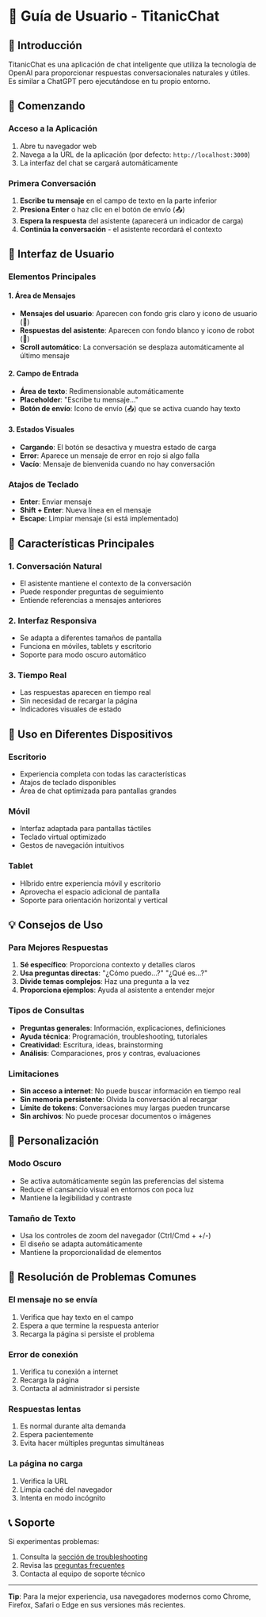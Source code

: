 # 👥 Guía de Usuario - TitanicChat

## 🌟 Introducción

TitanicChat es una aplicación de chat inteligente que utiliza la tecnología de OpenAI para proporcionar respuestas conversacionales naturales y útiles. Es similar a ChatGPT pero ejecutándose en tu propio entorno.

## 🚀 Comenzando

### Acceso a la Aplicación
1. Abre tu navegador web
2. Navega a la URL de la aplicación (por defecto: `http://localhost:3000`)
3. La interfaz del chat se cargará automáticamente

### Primera Conversación
1. **Escribe tu mensaje** en el campo de texto en la parte inferior
2. **Presiona Enter** o haz clic en el botón de envío (📤)
3. **Espera la respuesta** del asistente (aparecerá un indicador de carga)
4. **Continúa la conversación** - el asistente recordará el contexto

## 💬 Interfaz de Usuario

### Elementos Principales

#### 1. **Área de Mensajes**
- **Mensajes del usuario**: Aparecen con fondo gris claro y icono de usuario (👤)
- **Respuestas del asistente**: Aparecen con fondo blanco y icono de robot (🤖)
- **Scroll automático**: La conversación se desplaza automáticamente al último mensaje

#### 2. **Campo de Entrada**
- **Área de texto**: Redimensionable automáticamente
- **Placeholder**: "Escribe tu mensaje..."
- **Botón de envío**: Icono de envío (📤) que se activa cuando hay texto

#### 3. **Estados Visuales**
- **Cargando**: El botón se desactiva y muestra estado de carga
- **Error**: Aparece un mensaje de error en rojo si algo falla
- **Vacío**: Mensaje de bienvenida cuando no hay conversación

### Atajos de Teclado
- **Enter**: Enviar mensaje
- **Shift + Enter**: Nueva línea en el mensaje
- **Escape**: Limpiar mensaje (si está implementado)

## 🎯 Características Principales

### 1. **Conversación Natural**
- El asistente mantiene el contexto de la conversación
- Puede responder preguntas de seguimiento
- Entiende referencias a mensajes anteriores

### 2. **Interfaz Responsiva**
- Se adapta a diferentes tamaños de pantalla
- Funciona en móviles, tablets y escritorio
- Soporte para modo oscuro automático

### 3. **Tiempo Real**
- Las respuestas aparecen en tiempo real
- Sin necesidad de recargar la página
- Indicadores visuales de estado

## 📱 Uso en Diferentes Dispositivos

### Escritorio
- Experiencia completa con todas las características
- Atajos de teclado disponibles
- Área de chat optimizada para pantallas grandes

### Móvil
- Interfaz adaptada para pantallas táctiles
- Teclado virtual optimizado
- Gestos de navegación intuitivos

### Tablet
- Híbrido entre experiencia móvil y escritorio
- Aprovecha el espacio adicional de pantalla
- Soporte para orientación horizontal y vertical

## 💡 Consejos de Uso

### Para Mejores Respuestas
1. **Sé específico**: Proporciona contexto y detalles claros
2. **Usa preguntas directas**: "¿Cómo puedo...?" "¿Qué es...?"
3. **Divide temas complejos**: Haz una pregunta a la vez
4. **Proporciona ejemplos**: Ayuda al asistente a entender mejor

### Tipos de Consultas
- **Preguntas generales**: Información, explicaciones, definiciones
- **Ayuda técnica**: Programación, troubleshooting, tutoriales
- **Creatividad**: Escritura, ideas, brainstorming
- **Análisis**: Comparaciones, pros y contras, evaluaciones

### Limitaciones
- **Sin acceso a internet**: No puede buscar información en tiempo real
- **Sin memoria persistente**: Olvida la conversación al recargar
- **Límite de tokens**: Conversaciones muy largas pueden truncarse
- **Sin archivos**: No puede procesar documentos o imágenes

## 🔧 Personalización

### Modo Oscuro
- Se activa automáticamente según las preferencias del sistema
- Reduce el cansancio visual en entornos con poca luz
- Mantiene la legibilidad y contraste

### Tamaño de Texto
- Usa los controles de zoom del navegador (Ctrl/Cmd + +/-)
- El diseño se adapta automáticamente
- Mantiene la proporcionalidad de elementos

## 🚨 Resolución de Problemas Comunes

### El mensaje no se envía
1. Verifica que hay texto en el campo
2. Espera a que termine la respuesta anterior
3. Recarga la página si persiste el problema

### Error de conexión
1. Verifica tu conexión a internet
2. Recarga la página
3. Contacta al administrador si persiste

### Respuestas lentas
1. Es normal durante alta demanda
2. Espera pacientemente
3. Evita hacer múltiples preguntas simultáneas

### La página no carga
1. Verifica la URL
2. Limpia caché del navegador
3. Intenta en modo incógnito

## 📞 Soporte

Si experimentas problemas:
1. Consulta la [sección de troubleshooting](./troubleshooting.md)
2. Revisa las [preguntas frecuentes](./faq.md)
3. Contacta al equipo de soporte técnico

---

**Tip**: Para la mejor experiencia, usa navegadores modernos como Chrome, Firefox, Safari o Edge en sus versiones más recientes. 